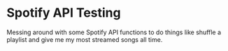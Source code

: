 # Spotify API Testing
Messing around with some Spotify API functions to do things like shuffle a playlist and give me my most streamed songs all time.
